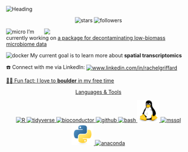 ![Heading](https://github.com/rachelgriffard/rachelgriffard/assets/95938614/d029974e-a018-4f62-ae4f-1259874351c7)

<p align = "center">
<img src="https://img.shields.io/github/stars/rachelgriffard?label=Stars" alt="stars"> <img alt="followers" src="https://img.shields.io/github/followers/rachelgriffard?label=Followers&style=social">
</p>

<img src="https://github-readme-stats.vercel.app/api?username=rachelgriffard&show_icons=true&locale=en&rank_icon=github" width = 400 align = "right" />
  
<img src = "https://github.com/rachelgriffard/rachelgriffard/assets/95938614/563554b2-a53b-4d42-a893-5d3dd3d717cc" alt = "micro" width = "20" height = "20"> I’m currently working on [a package for decontaminating low-biomass microbiome data](https://github.com/rachelgriffard/micRoclean)

<img src = "https://www.standardbio.com/FluidigmSite_Assets/PrdSrv-Tech_ImagingMassCytometry/Images/IMC_Co-detection-RNA-Protein-Lung_cir.png" alt = "docker" width = "20" height = "20"/> My current goal is to learn more about **spatial transcriptomics**

:phone: Connect with me via LinkedIn: <a href="https://www.linkedin.com/in/rachelgriffard" target="blank"><img align="center" src="https://raw.githubusercontent.com/rahuldkjain/github-profile-readme-generator/master/src/images/icons/Social/linked-in-alt.svg" alt="www.linkedin.com/in/rachelgriffard" height="20" width="20" />

🧗‍♀️ Fun fact: I love to **boulder** in my free time

<p align="center">Languages & Tools</p>
<p align="center"> 
  <a> <a href = "https://www.r-project.org/"> <img src="https://upload.wikimedia.org/wikipedia/commons/thumb/1/1b/R_logo.svg/1200px-R_logo.svg.png"  alt="R" width="60" height="60"/> </a>
  <a> <a href = "https://www.tidyverse.org/" target="_blank" rel="noreferrer"> <img src="https://github.com/rachelgriffard/rachelgriffard/assets/95938614/13cc0c51-d675-42bc-b5a6-565f3d47c7d7" alt="tidyverse" width="60" height="60"/> </a>
  <a> <a href = "https://www.bioconductor.org/" target="_blank" rel="noreferrer"> <img src="https://robertamezquita.github.io/orchestratingSingleCellAnalysis/cover.png" alt="bioconductor" width="60" height="60"/> </a>
  <a> <a href = "https://posit.co/"> <img src="https://github.com/rachelgriffard/rachelgriffard/assets/95938614/b45a6fd3-c65c-4788-9e4c-69695032cde0" alt="github" width="60" height="60"/> </a>
  <a href="https://www.gnu.org/software/bash/" target="_blank" rel="noreferrer"> <img src="https://www.vectorlogo.zone/logos/gnu_bash/gnu_bash-icon.svg" alt="bash" width="60" height="60"/> </a>
  <a> <a href="https://www.w3schools.com/cpp/" target="_blank" rel="noreferrer"> </a> <a href="https://www.adobe.com/in/products/illustrator.html" target="_blank" rel="noreferrer" width="60" height="60"/> </a>
  <a> <a href="https://www.linux.org/" target="_blank" rel="noreferrer"> <img src="https://raw.githubusercontent.com/devicons/devicon/master/icons/linux/linux-original.svg" alt="linux" width="60" height="60"/> </a>
  <a> <a href = "https://www.microsoft.com/en-us/sql-server/sql-server-downloads"> <img src="https://user-images.githubusercontent.com/4249331/52232852-e2c4f780-28bd-11e9-835d-1e3cf3e43888.png" alt="mssql" width="60" height="60"/> </a>
  <a> <a href="https://www.python.org" target="_blank" rel="noreferrer"> <img src="https://raw.githubusercontent.com/devicons/devicon/master/icons/python/python-original.svg" alt="python" width="60" height="60"/> </a>
  <a> <a href="https://www.anaconda.com/" target="_blank" rel="noreferrer">  <img src=https://avatars.githubusercontent.com/u/497012?s=280&v=4" alt="anaconda" width="60" height="60"/> </a>
